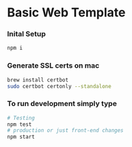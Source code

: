# Basic Web Template

### Inital Setup
```bash
npm i
```

### Generate SSL certs on mac
```bash
brew install certbot
sudo certbot certonly --standalone
```

### To run development simply type


```bash
# Testing
npm test
# production or just front-end changes
npm start
```
